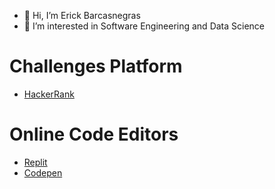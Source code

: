 - 👋 Hi, I’m Erick Barcasnegras
- 👀 I’m interested in Software Engineering and Data Science

# Challenges Platform
- [HackerRank](https://www.hackerrank.com/thebluengineer)

# Online Code Editors
- [Replit](https://replit.com/@thebluengineer)
- [Codepen](https://codepen.io/thebluengineer)
